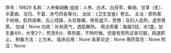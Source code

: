 序号：19829
名称：人参柴胡散
组成：人参、白术、白茯苓、柴胡、甘草（炙）、半夏曲、当归、干葛、赤芍药各等分。
出处：《卫生宝鉴》卷五。
主治：邪热客于经络，肌热痰嗽，五心烦躁，头目昏痛，夜有盗汗，劳倦；及妇人血热，虚劳骨蒸。
加减：None
功效：补和真气，透肌解热。
用法用量：每服3钱，水1盏，加生姜4片，大枣2个，煎至8分，带热服，不拘时候。但是有劳热证皆可服，病退即止。
制备方法：上为末。
临床应用：None
各家论述：None
用药禁忌：None
附注：None
